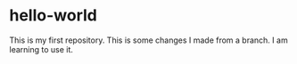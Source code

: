 # hello-world
This is my first repository.
This is some changes I made from a branch. I am learning to use it.
